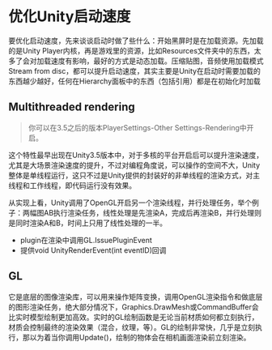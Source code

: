 ﻿# 优化Unity启动速度


要优化启动速度，先来谈谈启动时做了些什么：开始黑屏时是在加载资源。先加载的是Unity Player内核，再是游戏里的资源，比如Resources文件夹中的东西，太多了会对加载速度有影响，最好的方式是动态加载。压缩贴图，音频使用加载模式Stream from disc，都可以提升启动速度，其实主要是Unity在启动时需要加载的东西越少越好，任何在Hierarchy面板中的东西（包括引用）都是在初始化时加载


## Multithreaded rendering

> 你可以在3.5之后的版本PlayerSettings-Other Settings-Rendering中开启。  

 这个特性最早出现在Unity3.5版本中，对于多核的平台开启后可以提升渲染速度，尤其是大场景渲染速度的提升，不过对编程角度说，可以操作的空间不大，Unity整体是单线程运行，这只不过是Unity提供的封装好的非单线程的渲染方式，对主线程和工作线程，即代码运行没有效果。  

从实现上看，Unity调用了OpenGL开启另一个渲染线程，并行处理任务，举个例子：两幅图AB执行渲染任务，线性处理是先渲染A，完成后再渲染B，并行处理则是同时渲染A和B，时间上只用了线性处理的一半。  
- plugin在渲染中调用GL.IssuePluginEvent
- 提供void UnityRenderEvent(int eventID)回调


## GL

它是底层的图像渲染库，可以用来操作矩阵变换，调用OpenGL渲染指令和做底层的图形渲染任务，绝大部分情况下，Graphics.DrawMesh或CommandBuffer会比实时模型绘制更加高效。实时的GL绘制函数是无论当前材质如何都立刻执行，材质会控制最终的渲染效果（混合，纹理，等）。GL的绘制非常快，几乎是立刻执行，那以为着当你调用Update()，绘制的物体会在相机画面渲染前立刻渲染。  
